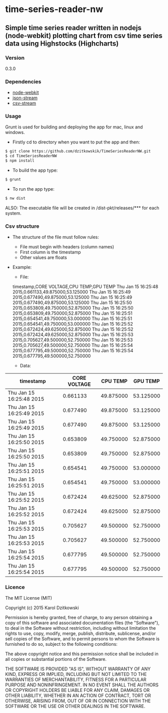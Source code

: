 # time-series-reader-nw #
## Simple time series reader written in nodejs (node-webkit) plotting chart from csv time series data using Highstocks (Highcharts)
### Version
0.3.0

### Dependencies
* [node-webkit](https://github.com/nwjs/nw.js/)
* [json-stream](https://github.com/mmalecki/json-stream)
* [csv-stream](https://github.com/klaemo/csv-stream)

### Usage
Grunt is used for building and deploying the app for mac, linux and windows.
- Firstly cd to directory when you want to put the app and then: 
```sh
$ git clone https://github.com/dzitkowskik/TimeSeriesReaderNW.git
$ cd TimeSeriesReaderNW
$ npm install
```
- To build the app type: 
```sh
$ grunt
```
- To run the app type: 
```sh
$ nw dist
```
ALSO: The executable file will be created in /dist-pkt/releases/*** for each system.

### Csv structure
* The structure of the file must follow rules:
    * File must begin with headers (column names)
    * First column is the timestamp
    * Other values are floats
* Example:
    * File:
    
    timestamp,CORE VOLTAGE,CPU TEMP,GPU TEMP
    Thu Jan 15 16:25:48 2015,0.661133,49.875000,53.125000
    Thu Jan 15 16:25:49 2015,0.677490,49.875000,53.125000
    Thu Jan 15 16:25:49 2015,0.677490,49.875000,53.125000
    Thu Jan 15 16:25:50 2015,0.653809,49.750000,52.875000
    Thu Jan 15 16:25:50 2015,0.653809,49.750000,52.875000
    Thu Jan 15 16:25:51 2015,0.654541,49.750000,53.000000
    Thu Jan 15 16:25:51 2015,0.654541,49.750000,53.000000
    Thu Jan 15 16:25:52 2015,0.672424,49.625000,52.875000
    Thu Jan 15 16:25:52 2015,0.672424,49.625000,52.875000
    Thu Jan 15 16:25:53 2015,0.705627,49.500000,52.750000
    Thu Jan 15 16:25:53 2015,0.705627,49.500000,52.750000
    Thu Jan 15 16:25:54 2015,0.677795,49.500000,52.750000
    Thu Jan 15 16:25:54 2015,0.677795,49.500000,52.750000

    * Data:

| timestamp                | CORE VOLTAGE | CPU TEMP  | GPU TEMP  |
|--------------------------|--------------|-----------|-----------|
| Thu Jan 15 16:25:48 2015 | 0.661133     | 49.875000 | 53.125000 |
| Thu Jan 15 16:25:49 2015 | 0.677490     | 49.875000 | 53.125000 |
| Thu Jan 15 16:25:49 2015 | 0.677490     | 49.875000 | 53.125000 |
| Thu Jan 15 16:25:50 2015 | 0.653809     | 49.750000 | 52.875000 |
| Thu Jan 15 16:25:50 2015 | 0.653809     | 49.750000 | 52.875000 |
| Thu Jan 15 16:25:51 2015 | 0.654541     | 49.750000 | 53.000000 |
| Thu Jan 15 16:25:51 2015 | 0.654541     | 49.750000 | 53.000000 |
| Thu Jan 15 16:25:52 2015 | 0.672424     | 49.625000 | 52.875000 |
| Thu Jan 15 16:25:52 2015 | 0.672424     | 49.625000 | 52.875000 |
| Thu Jan 15 16:25:53 2015 | 0.705627     | 49.500000 | 52.750000 |
| Thu Jan 15 16:25:53 2015 | 0.705627     | 49.500000 | 52.750000 |
| Thu Jan 15 16:25:54 2015 | 0.677795     | 49.500000 | 52.750000 |
| Thu Jan 15 16:25:54 2015 | 0.677795     | 49.500000 | 52.750000 |

### Licence 
The MIT License (MIT)

Copyright (c) 2015 Karol Dzitkowski

Permission is hereby granted, free of charge, to any person obtaining a copy
of this software and associated documentation files (the "Software"), to deal
in the Software without restriction, including without limitation the rights
to use, copy, modify, merge, publish, distribute, sublicense, and/or sell
copies of the Software, and to permit persons to whom the Software is
furnished to do so, subject to the following conditions:

The above copyright notice and this permission notice shall be included in all
copies or substantial portions of the Software.

THE SOFTWARE IS PROVIDED "AS IS", WITHOUT WARRANTY OF ANY KIND, EXPRESS OR
IMPLIED, INCLUDING BUT NOT LIMITED TO THE WARRANTIES OF MERCHANTABILITY,
FITNESS FOR A PARTICULAR PURPOSE AND NONINFRINGEMENT. IN NO EVENT SHALL THE
AUTHORS OR COPYRIGHT HOLDERS BE LIABLE FOR ANY CLAIM, DAMAGES OR OTHER
LIABILITY, WHETHER IN AN ACTION OF CONTRACT, TORT OR OTHERWISE, ARISING FROM,
OUT OF OR IN CONNECTION WITH THE SOFTWARE OR THE USE OR OTHER DEALINGS IN THE
SOFTWARE.